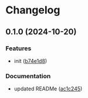 # Changelog

## 0.1.0 (2024-10-20)


### Features

* init ([b74e1d8](https://github.com/geneton-ltd/genovisio_reporting/commit/b74e1d8c72e9727b6a541eeed479d36bb813ed43))


### Documentation

* updated READMe ([ac1c245](https://github.com/geneton-ltd/genovisio_reporting/commit/ac1c2450aca3233bea0249aa4d79653cf9133f3d))
